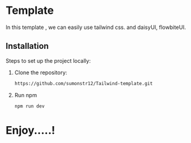 
# Template

In this template ,
we can easily use tailwind css.
and daisyUI, flowbiteUI.





## Installation

Steps to set up the project locally:

1. Clone the repository:
    ```bash
    https://github.com/sumonstr12/Tailwind-template.git

2. Run npm
    ```bash
    npm run dev


# Enjoy.....!